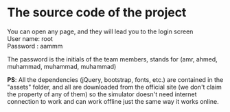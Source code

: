 # The source code of the project
You can open any page, and they will lead you to the login screen  
User name: root  
Password : aammm  

The password is the initials of the team members, stands for (amr, ahmed, muhammad, muhammad, muhammad)

**PS**: All the dependencies (jQuery, bootstrap, fonts, etc.) are contained in the "assets" folder, and all are downloaded from the official site (we don't claim the property of any of them) so the simulator doesn't need internet connection to work and can work offline just the same way it works online.
